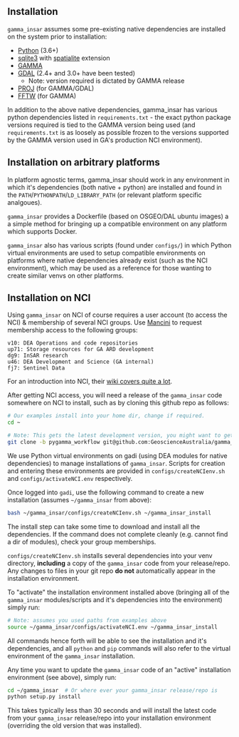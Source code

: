 ## Installation

`gamma_insar` assumes some pre-existing native dependencies are installed on the system prior to installation:
 * [Python](https://www.python.org/) (3.6+)
 * [sqlite3](https://www.sqlite.org/index.html) with [spatialite](https://www.gaia-gis.it/fossil/libspatialite/index) extension
 * [GAMMA](http://www/gamma-rs.ch)
 * [GDAL](https://gdal.org/) (2.4+ and 3.0+ have been tested)
   * Note: version required is dictated by GAMMA release
 * [PROJ](https://proj.org/) (for GAMMA/GDAL)
 * [FFTW](https://www.fftw.org/) (for GAMMA)

In addition to the above native dependencies, gamma_insar has various python dependencies listed in `requirements.txt` - the exact python package versions required is tied to the GAMMA version being used (and `requirements.txt` is as loosely as possible frozen to the versions supported by the GAMMA version used in GA's production NCI environment).

## Installation on arbitrary platforms

In platform agnostic terms, gamma_insar should work in any environment in which it's dependencies (both native + python) are installed and found in the `PATH`/`PYTHONPATH`/`LD_LIBRARY_PATH` (or relevant platform specific analgoues).

`gamma_insar` provides a Dockerfile (based on OSGEO/DAL ubuntu images) a a simple method for bringing up a compatible environment on any platform which supports Docker.

`gamma_insar` also has various scripts (found under `configs/`) in which Python virtual environments are used to setup compatible environments on platforms where native dependencies already exist (such as the NCI environment), which may be used as a reference for those wanting to create similar venvs on other platforms.

## Installation on NCI

Using `gamma_insar` on NCI of course requires a user account (to access the NCI) & membership of several NCI groups. Use [Mancini](https://my.nci.org.au/) to request membership access to the following groups:

```
v10: DEA Operations and code repositories
up71: Storage resources for GA ARD development
dg9: InSAR research
u46: DEA Development and Science (GA internal)
fj7: Sentinel Data
```

For an introduction into NCI, their [wiki covers quite a lot](https://opus.nci.org.au/display/Help/0.+Welcome+to+Gadi).

After getting NCI access, you will need a release of the `gamma_insar` code somewhere on NCI to install, such as by cloning this github repo as follows:

```BASH
# Our examples install into your home dir, change if required.
cd ~

# Note: This gets the latest development version, you might want to get a stable release instead, eg: v0.9.0
git clone -b pygamma_workflow git@github.com:GeoscienceAustralia/gamma_insar.git
```

We use Python virtual environments on gadi (using DEA modules for native dependencies) to manage installations of `gamma_insar`.  Scripts for creation and entering these environments are provided in `configs/createNCIenv.sh` and `configs/activateNCI.env` respectively.

Once logged into `gadi`, use the following command to create a new installation (assumes `~/gamma_insar` from above):

```BASH
bash ~/gamma_insar/configs/createNCIenv.sh ~/gamma_insar_install
```

The install step can take some time to download and install all the dependencies. If the command does not complete cleanly (e.g. cannot find a dir of modules), check your group memberships.

`configs/createNCIenv.sh` installs several dependencies into your venv directory, **including** a copy of the `gamma_insar` code from your release/repo. Any changes to files in your git repo **do not** automatically appear in the installation environment.

To "activate" the installation environment installed above (bringing all of the `gamma_insar` modules/scripts and it's dependencies into the environment) simply run:

```BASH
# Note: assumes you used paths from examples above
source ~/gamma_insar/configs/activateNCI.env ~/gamma_insar_install
```

All commands hence forth will be able to see the installation and it's dependencies, and all `python` and `pip` commands will also refer to the virtual environment of the `gamma_insar` installation.


Any time you want to update the `gamma_insar` code of an "active" installation environment (see above), simply run:

```BASH
cd ~/gamma_insar  # Or where ever your gamma_insar release/repo is
python setup.py install
```

This takes typically less than 30 seconds and will install the latest code from your `gamma_insar` release/repo into your installation environment (overriding the old version that was installed).
